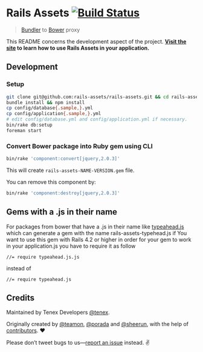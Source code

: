 # Rails Assets [![Build Status](https://travis-ci.org/tenex/rails-assets.svg?branch=master)](https://travis-ci.org/tenex/rails-assets)

> [Bundler](http://bundler.io) to [Bower](http://bower.io) proxy

This README concerns the development aspect of the project. **[Visit the site](https://rails-assets.tenex.tech) to learn how to use Rails Assets in your application.**

## Development

### Setup

```sh
git clone git@github.com:rails-assets/rails-assets.git && cd rails-assets
bundle install && npm install
cp config/database{.sample,}.yml
cp config/application{.sample,}.yml
# edit config/database.yml and config/application.yml if necessary.
bin/rake db:setup
foreman start
```

### Convert Bower package into Ruby gem using CLI

```sh
bin/rake 'component:convert[jquery,2.0.3]'
```

This will create `rails-assets-NAME-VERSION.gem` file.

You can remove this component by:

```sh
bin/rake 'component:destroy[jquery,2.0.3]'
```


## Gems with a .js in their name

For packages from bower that have a .js in their name like [typeahead.js](https://github.com/twitter/typeahead.js) which can generate a gem with the name rails-assets-typehead.js if You want to use this gem with Rails 4.2 or higher in order for your gem to work in your application.js you have to require it as follow

```
//= require typeahead.js.js
```

instead of

```
//= require typeahead.js
```

## Credits

Maintained by Tenex Developers [@tenex](http://github.com/tenex).

Originally created by [@teamon](http://github.com/teamon), [@porada](http://github.com/porada) and [@sheerun](http://github.com/sheerun), with the help of [contributors](https://github.com/rails-assets/rails-assets/graphs/contributors). :heart:

Please don’t tweet bugs to us—[report an issue](https://github.com/rails-assets/rails-assets/issues) instead. :v:
